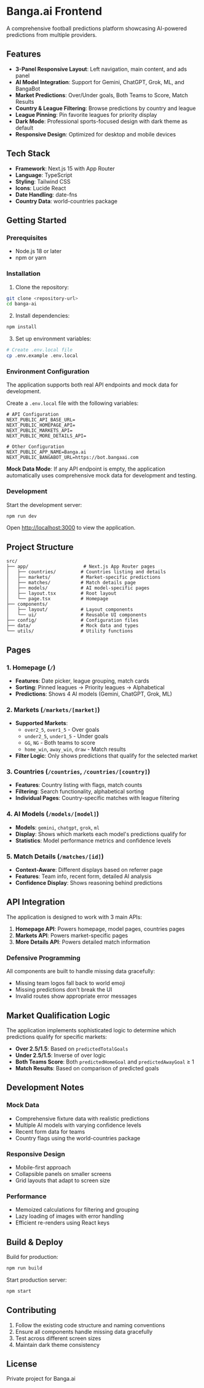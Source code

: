 # Banga.ai Frontend

A comprehensive football predictions platform showcasing AI-powered predictions from multiple providers.

## Features

- **3-Panel Responsive Layout**: Left navigation, main content, and ads panel
- **AI Model Integration**: Support for Gemini, ChatGPT, Grok, ML, and BangaBot
- **Market Predictions**: Over/Under goals, Both Teams to Score, Match Results
- **Country & League Filtering**: Browse predictions by country and league
- **League Pinning**: Pin favorite leagues for priority display
- **Dark Mode**: Professional sports-focused design with dark theme as default
- **Responsive Design**: Optimized for desktop and mobile devices

## Tech Stack

- **Framework**: Next.js 15 with App Router
- **Language**: TypeScript
- **Styling**: Tailwind CSS
- **Icons**: Lucide React
- **Date Handling**: date-fns
- **Country Data**: world-countries package

## Getting Started

### Prerequisites

- Node.js 18 or later
- npm or yarn

### Installation

1. Clone the repository:
```bash
git clone <repository-url>
cd banga-ai
```

2. Install dependencies:
```bash
npm install
```

3. Set up environment variables:
```bash
# Create .env.local file
cp .env.example .env.local
```

### Environment Configuration

The application supports both real API endpoints and mock data for development.

Create a `.env.local` file with the following variables:

```env
# API Configuration
NEXT_PUBLIC_API_BASE_URL=
NEXT_PUBLIC_HOMEPAGE_API=
NEXT_PUBLIC_MARKETS_API=
NEXT_PUBLIC_MORE_DETAILS_API=

# Other Configuration
NEXT_PUBLIC_APP_NAME=Banga.ai
NEXT_PUBLIC_BANGABOT_URL=https://bot.bangaai.com
```

**Mock Data Mode**: If any API endpoint is empty, the application automatically uses comprehensive mock data for development and testing.

### Development

Start the development server:
```bash
npm run dev
```

Open [http://localhost:3000](http://localhost:3000) to view the application.

## Project Structure

```
src/
├── app/                    # Next.js App Router pages
│   ├── countries/         # Countries listing and details
│   ├── markets/           # Market-specific predictions
│   ├── matches/           # Match details page
│   ├── models/            # AI model-specific pages
│   ├── layout.tsx         # Root layout
│   └── page.tsx           # Homepage
├── components/
│   ├── layout/            # Layout components
│   └── ui/                # Reusable UI components
├── config/                # Configuration files
├── data/                  # Mock data and types
└── utils/                 # Utility functions
```

## Pages

### 1. Homepage (`/`)
- **Features**: Date picker, league grouping, match cards
- **Sorting**: Pinned leagues → Priority leagues → Alphabetical
- **Predictions**: Shows 4 AI models (Gemini, ChatGPT, Grok, ML)

### 2. Markets (`/markets/[market]`)
- **Supported Markets**:
  - `over2_5`, `over1_5` - Over goals
  - `under2_5`, `under1_5` - Under goals  
  - `GG`, `NG` - Both teams to score
  - `home_win`, `away_win`, `draw` - Match results
- **Filter Logic**: Only shows predictions that qualify for the selected market

### 3. Countries (`/countries`, `/countries/[country]`)
- **Features**: Country listing with flags, match counts
- **Filtering**: Search functionality, alphabetical sorting
- **Individual Pages**: Country-specific matches with league filtering

### 4. AI Models (`/models/[model]`)
- **Models**: `gemini`, `chatgpt`, `grok`, `ml`
- **Display**: Shows which markets each model's predictions qualify for
- **Statistics**: Model performance metrics and confidence levels

### 5. Match Details (`/matches/[id]`)
- **Context-Aware**: Different displays based on referrer page
- **Features**: Team info, recent form, detailed AI analysis
- **Confidence Display**: Shows reasoning behind predictions

## API Integration

The application is designed to work with 3 main APIs:

1. **Homepage API**: Powers homepage, model pages, countries pages
2. **Markets API**: Powers market-specific pages
3. **More Details API**: Powers detailed match information

### Defensive Programming

All components are built to handle missing data gracefully:
- Missing team logos fall back to world emoji
- Missing predictions don't break the UI
- Invalid routes show appropriate error messages

## Market Qualification Logic

The application implements sophisticated logic to determine which predictions qualify for specific markets:

- **Over 2.5/1.5**: Based on `predictedTotalGoals`
- **Under 2.5/1.5**: Inverse of over logic
- **Both Teams Score**: Both `predictedHomeGoal` and `predictedAwayGoal` ≥ 1
- **Match Results**: Based on comparison of predicted goals

## Development Notes

### Mock Data
- Comprehensive fixture data with realistic predictions
- Multiple AI models with varying confidence levels
- Recent form data for teams
- Country flags using the world-countries package

### Responsive Design
- Mobile-first approach
- Collapsible panels on smaller screens
- Grid layouts that adapt to screen size

### Performance
- Memoized calculations for filtering and grouping
- Lazy loading of images with error handling
- Efficient re-renders using React keys

## Build & Deploy

Build for production:
```bash
npm run build
```

Start production server:
```bash
npm start
```

## Contributing

1. Follow the existing code structure and naming conventions
2. Ensure all components handle missing data gracefully
3. Test across different screen sizes
4. Maintain dark theme consistency

## License

Private project for Banga.ai